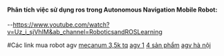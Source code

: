 #### Phân tích việc sử dụng ros trong Autonomous Navigation Mobile Robot: 
--https://www.youtube.com/watch?v=Uz_i_sjVhIM&ab_channel=RoboticsandROSLearning

#Các link mua robot agv
[mecanum 3,5k tq](https://roboct2021.en.made-in-china.com/product/wFUAerBbloVL/China-Roboct-Robot-Onmidirectional-Mecanum-Wheel-with-Hub-Motor-electric-Drive.html) 
[agv 1](https://vietnamese.agv-wheel.com/sale-14797005-battery-powered-agv-chassis-mobile-transportation-4-wheel-drive-robot-chassis.html)
[4 sản phẩm](https://vietnamese.agv-wheel.com/supplier-466645-agv-chassis)
[agv hà nội](https://cnc24h.com.vn/san-pham/xe-tu-hanh)


